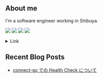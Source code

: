 ## About me

I'm a software engineer working in Shibuya.

<img src="https://img.shields.io/twitter/follow/u_chi_ha_ra_?color=green&style=flat-square"></img>
<img src="https://icongr.am/clarity/cloud-network.svg?size=25&color=currentColor"></img>
<img src="https://icongr.am/devicon/go-original.svg?size=25&color=currentColor"></img>
<img src="https://icongr.am/devicon/linux-original.svg?size=25&color=currentColor"></img>

<details>
  <summary>Link</summary>
  
  - [Twitter](https://twitter.com/u_chi_ha_ra_)
  - [Hatenablog](https://ucpr.hatenablog.com/)
  - [Scrapbox](https://scrapbox.io/ucpr/ucpr)
  
</details>

## Recent Blog Posts

<!-- BLOG-POST-LIST:START -->
- [connect-go での Health Check について](https://medium.com/tech-commons/connect-go-%E3%81%A7%E3%81%AE-health-check-%E3%81%AB%E3%81%A4%E3%81%84%E3%81%A6-ce12e38224a2?source=rss-5464137a9e29------2)
<!-- BLOG-POST-LIST:END -->
